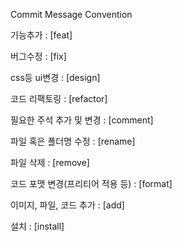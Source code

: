 Commit Message Convention

기능추가 : [feat]

버그수정 : [fix]

css등 ui변경 : [design]

코드 리팩토링 : [refactor]

필요한 주석 추가 및 변경 : [comment]

파일 혹은 폴더명 수정 : [rename]

파일 삭제 : [remove]

코드 포맷 변경(프리티어 적용 등) : [format]

이미지, 파일, 코드 추가 : [add]

설치 : [install]
